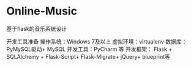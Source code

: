 # Online-Music
基于flask的音乐系统设计

开发工具准备
  操作系统：Windows 7及以上
  虚拟环境：virtualenv
  数据库：PyMySQL驱动+ MySQL
  开发工具：PyCharm 等
  开发框架： Flask + SQLAlchemy + Flask-Script+ Flask-Migrate+ jQuery+ blueprint等

